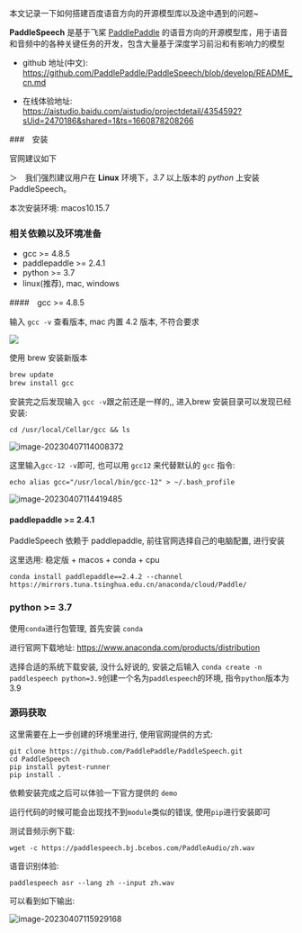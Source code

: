 本文记录一下如何搭建百度语音方向的开源模型库以及途中遇到的问题~  

**PaddleSpeech** 是基于飞桨 [PaddlePaddle](https://github.com/PaddlePaddle/Paddle) 的语音方向的开源模型库，用于语音和音频中的各种关键任务的开发，包含大量基于深度学习前沿和有影响力的模型

* github 地址(中文): https://github.com/PaddlePaddle/PaddleSpeech/blob/develop/README_cn.md  

* 在线体验地址: https://aistudio.baidu.com/aistudio/projectdetail/4354592?sUid=2470186&shared=1&ts=1660878208266  

###　安装　　

官网建议如下

＞　我们强烈建议用户在 **Linux** 环境下，*3.7* 以上版本的 *python* 上安装 PaddleSpeech。

本次安装环境: macos10.15.7  

### 相关依赖以及环境准备

- gcc >= 4.8.5
- paddlepaddle >= 2.4.1
- python >= 3.7
- linux(推荐), mac, windows  

####　gcc >= 4.8.5　　

输入 ```gcc -v``` 查看版本, mac 内置 4.2 版本, 不符合要求

![](https://cdn.jsdelivr.net/gh/t122760862/blogimg@main/gcc.png)

使用 brew 安装新版本  

```js 
brew update
brew install gcc
```

安装完之后发现输入 ```gcc -v```跟之前还是一样的,, 进入brew 安装目录可以发现已经安装:

```cd /usr/local/Cellar/gcc && ls```

![image-20230407114008372](https://cdn.jsdelivr.net/gh/t122760862/blogimg@main/gcc%E7%9B%AE%E5%BD%95.png)

这里输入```gcc-12 -v```即可, 也可以用 ```gcc12``` 来代替默认的 ```gcc``` 指令:  

``` echo 
echo alias gcc="/usr/local/bin/gcc-12" > ~/.bash_profile
```

![image-20230407114419485](https://cdn.jsdelivr.net/gh/t122760862/blogimg@main/gcc-12-v.png)

#### paddlepaddle >= 2.4.1 

PaddleSpeech 依赖于 paddlepaddle, 前往官网选择自己的电脑配置, 进行安装  

这里选用: 稳定版 + macos + conda + cpu

```shell
conda install paddlepaddle==2.4.2 --channel https://mirrors.tuna.tsinghua.edu.cn/anaconda/cloud/Paddle/
```

### python >= 3.7  

使用```conda```进行包管理, 首先安装 ```conda```  

进行官网下载地址: https://www.anaconda.com/products/distribution

选择合适的系统下载安装, 没什么好说的, 安装之后输入 ```conda create -n paddlespeech python=3.9```创建一个名为```paddlespeech```的环境, 指令```python```版本为 3.9

### 源码获取  

这里需要在上一步创建的环境里进行, 使用官网提供的方式:  

```shell
git clone https://github.com/PaddlePaddle/PaddleSpeech.git
cd PaddleSpeech
pip install pytest-runner
pip install .
```

依赖安装完成之后可以体验一下官方提供的 ```demo```  

运行代码的时候可能会出现找不到```module```类似的错误, 使用```pip```进行安装即可

测试音频示例下载:  

```shell
wget -c https://paddlespeech.bj.bcebos.com/PaddleAudio/zh.wav
```

语音识别体验:  

```shell
paddlespeech asr --lang zh --input zh.wav
```

可以看到如下输出:  

![image-20230407115929168](https://cdn.jsdelivr.net/gh/t122760862/blogimg@main/paddlespeech%20%E8%AF%AD%E9%9F%B3%E8%AF%86%E5%88%AB%E8%BE%93%E5%87%BA.png)